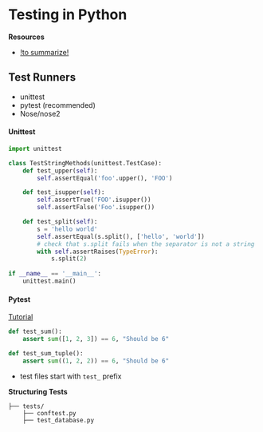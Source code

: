 # Testing in Python

**Resources**

- [!to summarize!](https://realpython.com/python-testing/#testing-for-web-frameworks-like-django-and-flask)



## Test Runners

- unittest
- pytest (recommended)
- Nose/nose2



#### Unittest

```python
import unittest

class TestStringMethods(unittest.TestCase):
    def test_upper(self):
        self.assertEqual('foo'.upper(), 'FOO')

    def test_isupper(self):
        self.assertTrue('FOO'.isupper())
        self.assertFalse('Foo'.isupper())

    def test_split(self):
        s = 'hello world'
        self.assertEqual(s.split(), ['hello', 'world'])
        # check that s.split fails when the separator is not a string
        with self.assertRaises(TypeError):
            s.split(2)
            
if __name__ == '__main__':
    unittest.main()
```



#### Pytest

[Tutorial](https://www.guru99.com/pytest-tutorial.html)

```python
def test_sum():
    assert sum([1, 2, 3]) == 6, "Should be 6"

def test_sum_tuple():
    assert sum((1, 2, 2)) == 6, "Should be 6"
```

- test files start with `test_` prefix

**Structuring Tests**

```
├── tests/
    ├── conftest.py
    ├── test_database.py
```




